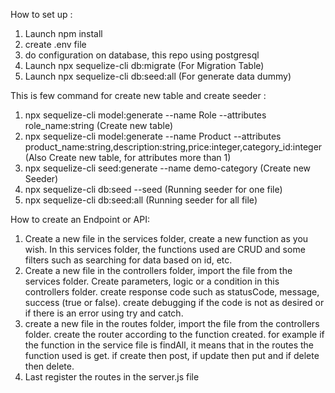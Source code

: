 How to set up :
1. Launch npm install
2. create .env file
3. do configuration on database, this repo using postgresql
4. Launch npx sequelize-cli db:migrate (For Migration Table)
5. Launch npx sequelize-cli db:seed:all (For generate data dummy)

This is few command for create new table and create seeder :
1. npx sequelize-cli model:generate --name Role --attributes role_name:string (Create new table)
2. npx sequelize-cli model:generate --name Product --attributes product_name:string,description:string,price:integer,category_id:integer (Also Create new table, for attributes more than 1)
3. npx sequelize-cli seed:generate --name demo-category (Create new Seeder)
4. npx sequelize-cli db:seed --seed <seeder file name> (Running seeder for one file)
5. npx sequelize-cli db:seed:all (Running seeder for all file)

How to create an Endpoint or API:
1. Create a new file in the services folder, create a new function as you wish.
   In this services folder, the functions used are CRUD and some filters such as searching for data based on id, etc.
2. Create a new file in the controllers folder, import the file from the services folder.
  Create parameters, logic or a condition in this controllers folder. create response code such as statusCode, message, success (true or false). create debugging if the code is not as desired or if there is an error using try and catch.
3. create a new file in the routes folder, import the file from the controllers folder.
  create the router according to the function created. for example if the function in the service file is findAll, it means that in the routes the function used is get. if create then post, if update then put and if delete then delete.
4. Last register the routes in the server.js file


